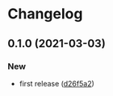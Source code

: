 # Changelog
## 0.1.0 (2021-03-03)


### New

* first release ([d26f5a2](https://github.com/spartan/logger/commit/d26f5a213f99c1dcde4b0961af3f667cd96291c2))
